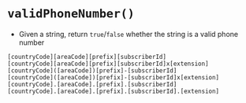 `validPhoneNumber()`
================================
* Given a string, return `true`/`false` whether the string is a valid phone number

```text
[countryCode][areaCode][prefix][subscriberId]
[countryCode][areaCode][prefix][subscriberId]x[extension]
[countryCode]([areaCode])[prefix]-[subscriberId]
[countryCode]([areaCode])[prefix]-[subscriberId]x[extension]
[countryCode].[areaCode].[prefix].[subscriberId]
[countryCode].[areaCode].[prefix].[subscriberId].[extension]
```
